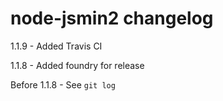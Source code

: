 # node-jsmin2 changelog
1.1.9 - Added Travis CI

1.1.8 - Added foundry for release

Before 1.1.8 - See `git log`
